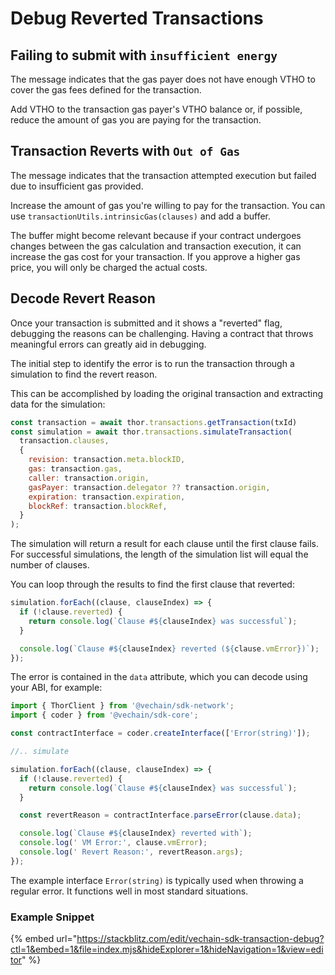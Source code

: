 # Debug Reverted Transactions

## Failing to submit with `insufficient energy`

The message indicates that the gas payer does not have enough VTHO to cover the gas fees defined for the transaction.

Add VTHO to the transaction gas payer's VTHO balance or, if possible, reduce the amount of gas you are paying for the transaction.

## Transaction Reverts with `Out of Gas`

The message indicates that the transaction attempted execution but failed due to insufficient gas provided.

Increase the amount of gas you're willing to pay for the transaction. You can use `transactionUtils.intrinsicGas(clauses)` and add a buffer.

The buffer might become relevant because if your contract undergoes changes between the gas calculation and transaction execution, it can increase the gas cost for your transaction. If you approve a higher gas price, you will only be charged the actual costs.

## Decode Revert Reason

Once your transaction is submitted and it shows a "reverted" flag, debugging the reasons can be challenging. Having a contract that throws meaningful errors can greatly aid in debugging.

The initial step to identify the error is to run the transaction through a simulation to find the revert reason.

This can be accomplished by loading the original transaction and extracting data for the simulation:

```js
const transaction = await thor.transactions.getTransaction(txId)
const simulation = await thor.transactions.simulateTransaction(
  transaction.clauses,
  {
    revision: transaction.meta.blockID,
    gas: transaction.gas,
    caller: transaction.origin,
    gasPayer: transaction.delegator ?? transaction.origin,
    expiration: transaction.expiration,
    blockRef: transaction.blockRef,
  }
);
```

The simulation will return a result for each clause until the first clause fails. For successful simulations, the length of the simulation list will equal the number of clauses.

You can loop through the results to find the first clause that reverted:

```js
simulation.forEach((clause, clauseIndex) => {
  if (!clause.reverted) {
    return console.log(`Clause #${clauseIndex} was successful`);
  }

  console.log(`Clause #${clauseIndex} reverted (${clause.vmError})`);
});
```

The error is contained in the `data` attribute, which you can decode using your ABI, for example:

```js
import { ThorClient } from '@vechain/sdk-network';
import { coder } from '@vechain/sdk-core';

const contractInterface = coder.createInterface(['Error(string)']);

//.. simulate

simulation.forEach((clause, clauseIndex) => {
  if (!clause.reverted) {
    return console.log(`Clause #${clauseIndex} was successful`);
  }

  const revertReason = contractInterface.parseError(clause.data);

  console.log(`Clause #${clauseIndex} reverted with`);
  console.log(' VM Error:', clause.vmError);
  console.log(' Revert Reason:', revertReason.args);
});
```

The example interface `Error(string)` is typically used when throwing a regular error. It functions well in most standard situations.

### Example Snippet

{% embed url="https://stackblitz.com/edit/vechain-sdk-transaction-debug?ctl=1&embed=1&file=index.mjs&hideExplorer=1&hideNavigation=1&view=editor" %}

